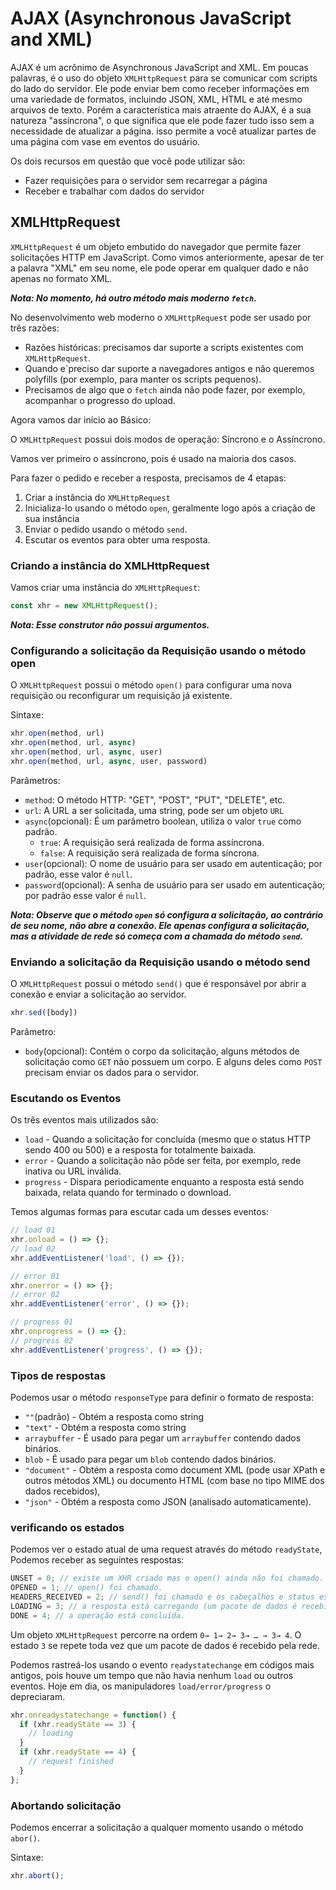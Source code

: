 # AJAX (Asynchronous JavaScript and XML)

AJAX é um acrônimo de Asynchronous JavaScript and XML. Em poucas palavras, é o uso do objeto `XMLHttpRequest` para se comunicar com scripts do lado do servidor. Ele pode enviar bem como receber informações em uma variedade de formatos, incluindo JSON, XML, HTML e até mesmo arquivos de texto. Porém a característica mais atraente do AJAX, é a sua natureza "assíncrona", o que significa que ele pode fazer tudo isso sem a necessidade de atualizar a página. isso permite a você atualizar partes de uma página com vase em eventos do usuário.

Os dois recursos em questão que você pode utilizar são:

* Fazer requisições para o servidor sem recarregar a página
* Receber e trabalhar com dados do servidor

## XMLHttpRequest

`XMLHttpRequest` é um objeto embutido do navegador que permite fazer solicitações HTTP em JavaScript. Como vimos anteriormente, apesar de ter a palavra "XML" em seu nome, ele pode operar em qualquer dado e não apenas no formato XML.

***Nota: No momento, há outro método mais moderno `fetch`.***

No desenvolvimento web moderno o `XMLHttpRequest` pode ser usado por três razões:

* Razões históricas: precisamos dar suporte a scripts existentes com `XMLHttpRequest`.
* Quando e´preciso dar suporte a navegadores antigos e não queremos polyfills (por exemplo, para manter os scripts pequenos).
* Precisamos de algo que o `fetch` ainda não pode fazer, por exemplo, acompanhar o progresso do upload.

Agora vamos dar início ao Básico:

O `XMLHttpRequest` possui dois modos de operação: Síncrono e o Assíncrono.

Vamos ver primeiro o assíncrono, pois é usado na maioria dos casos.

Para fazer o pedido e receber a resposta, precisamos de 4 etapas:

1. Criar a instância do `XMLHttpRequest`
1. Inicializa-lo usando o método `open`, geralmente logo após a criação de sua instância
1. Enviar o pedido usando o método `send`.
1. Escutar os eventos para obter uma resposta.

### Criando a instância do XMLHttpRequest

Vamos criar uma instância do `XMLHttpRequest`:

```js
const xhr = new XMLHttpRequest();
```

***Nota: Esse construtor não possui argumentos.***

### Configurando a solicitação da Requisição usando o método open

O `XMLHttpRequest` possui o método `open()` para configurar uma nova requisição ou reconfigurar um requisição já existente.

Sintaxe:

```js
xhr.open(method, url)
xhr.open(method, url, async)
xhr.open(method, url, async, user)
xhr.open(method, url, async, user, password)
```

Parâmetros:

* `method`: O método HTTP: "GET", "POST", "PUT", "DELETE", etc.
* `url`: A URL a ser solicitada, uma string, pode ser um objeto `URL`
* `async`(opcional): É um parâmetro boolean, utiliza o valor `true` como padrão.
  * `true`: A requisição será realizada de forma assíncrona.
  * `false`: A requisição será realizada de forma síncrona.
* `user`(opcional): O nome de usuário para ser usado em autenticação; por padrão, esse valor é `null`.
* `password`(opcional): A senha de usuário para ser usado em autenticação; por padrão esse valor é `null`.

***Nota: Observe que o método `open` só configura a solicitação, ao contrário de seu nome, não abre a conexão. Ele apenas configura a solicitação, mas a atividade de rede só começa com a chamada do método `send`.***

### Enviando a solicitação da Requisição usando o método send

O `XMLHttpRequest` possui o método `send()` que é responsável por abrir a conexão e enviar a solicitação ao servidor.

```js
xhr.sed([body])
```

Parâmetro:

* `body`(opcional): Contém o corpo da solicitação, alguns métodos de solicitação como `GET` não possuem um corpo. E alguns deles como `POST` precisam enviar os dados para o servidor.

### Escutando os Eventos

Os três eventos mais utilizados são:

* `load` - Quando a solicitação for concluída (mesmo que o status HTTP sendo 400 ou 500) e a resposta for totalmente baixada.
* `error` - Quando a solicitação não pôde ser feita, por exemplo, rede inativa ou URL inválida.
* `progress` - Dispara periodicamente enquanto a resposta está sendo baixada, relata quando for terminado o download.

Temos algumas formas para escutar cada um desses eventos:

```js
// load 01
xhr.onload = () => {};
// load 02
xhr.addEventListener('load', () => {});

// error 01
xhr.onerror = () => {};
// error 02
xhr.addEventListener('error', () => {});

// progress 01
xhr.onprogress = () => {};
// progress 02
xhr.addEventListener('progress', () => {});
```

### Tipos de respostas

Podemos usar o método `responseType` para definir o formato de resposta:

* `""`(padrão) - Obtém a resposta como string
* `"text"` - Obtém a resposta como string
* `arraybuffer` - É usado para pegar um `arraybuffer` contendo dados binários.
* `blob` - É usado para pegar um `blob` contendo dados binários.
* `"document"` - Obtém a resposta como document XML (pode usar XPath e outros métodos XML) ou documento HTML (com base no tipo MIME dos dados recebidos),
* `"json"` - Obtém a resposta como JSON (analisado automaticamente).

### verificando os estados

Podemos ver o estado atual de uma request através do método `readyState`, Podemos receber as seguintes respostas:

```js
UNSET = 0; // existe um XHR criado mas o open() ainda não foi chamado.
OPENED = 1; // open() foi chamado.
HEADERS_RECEIVED = 2; // send() foi chamado e os cabeçalhos e status estão disponíveis.
LOADING = 3; // a resposta está carregando (um pacote de dados é recebido)
DONE = 4; // a operação está concluída.
```

Um objeto `XMLHttpRequest` percorre na ordem `0→ 1→ 2→ 3→ … → 3→ 4`. O estado `3` se repete toda vez que um pacote de dados é recebido pela rede.

Podemos rastreá-los usando o evento `readystatechange` em códigos mais antigos, pois houve um tempo que não havia nenhum `load` ou outros eventos. Hoje em dia, os manipuladores `load/error/progress` o depreciaram.

```js
xhr.onreadystatechange = function() {
  if (xhr.readyState == 3) {
    // loading
  }
  if (xhr.readyState == 4) {
    // request finished
  }
};
```

### Abortando solicitação

Podemos encerrar a solicitação a qualquer momento usando o método `abor()`.

Sintaxe:

```js
xhr.abort();
```
